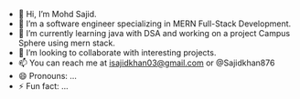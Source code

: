 - 👋 Hi, I’m Mohd Sajid.
- 👀 I’m a software engineer specializing in MERN Full-Stack Development. 
- 🌱 I’m currently learning java with DSA and working on a project Campus Sphere using mern stack.
- 💞️ I’m looking to collaborate with interesting projects.
- 📫 You can reach me at isajidkhan03@gmail.com or @Sajidkhan876
- 😄 Pronouns: ...
- ⚡ Fun fact: ...

<!---
khansajid1/khansajid1 is a ✨ special ✨ repository because its `README.md` (this file) appears on your GitHub profile.
You can click the Preview link to take a look at your changes.
--->

